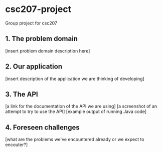 # csc207-project
Group project for csc207

## 1. The problem domain
[insert problem domain description here]

## 2. Our application
[insert description of the application we are thinking of developing]

## 3. The API
[a link for the documentation of the API we are using]
[a screenshot of an attempt to try to use the API]
[example output of running Java code]

## 4. Foreseen challenges
[what are the problems we've encountered already or we expect to encouter?]
